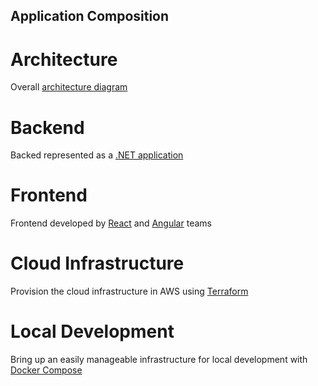 ## Application Composition

# Architecture

Overall [architecture diagram](docs/assets/architecture.png)

# Backend

Backed represented as a [.NET application](backend/README.md)

# Frontend

Frontend developed by [React](frontend/react/README.md) and [Angular](frontend/angular/README.md) teams

# Cloud Infrastructure

Provision the cloud infrastructure in AWS using [Terraform](docs/terraform-readme.md)

# Local Development

Bring up an easily manageable infrastructure for local development with [Docker Compose](docs/compose-readme.md)

